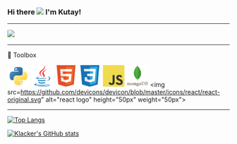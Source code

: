 ### Hi there <img src="https://raw.githubusercontent.com/MartinHeinz/MartinHeinz/master/wave.gif" width="30px"> I'm Kutay!

---
<img src="https://img.shields.io/twitter/follow/k1acker?style=social">


---
🧰 Toolbox

<img src="https://github.com/devicons/devicon/blob/master/icons/python/python-original.svg" alt="Python Logo" height="50px" weight="50px"> <img 
src="https://github.com/devicons/devicon/blob/master/icons/java/java-original.svg" alt="Java Logo" height="50px" weight="50px"> <img 
src="https://github.com/devicons/devicon/blob/master/icons/html5/html5-original.svg" alt="Html Logo" height="50px" weight="50px"> <img 
src="https://github.com/devicons/devicon/blob/master/icons/css3/css3-original.svg" alt="Css Logo" height="50px" weight="50px"> <img 
src="https://github.com/devicons/devicon/blob/master/icons/javascript/javascript-original.svg" alt="JavaScript Logo" height="50px" weight="50px"> <img
src="https://github.com/devicons/devicon/blob/master/icons/mongodb/mongodb-original-wordmark.svg" alt="mongodb logo" height="50px" weight="50px"> <img
src=https://github.com/devicons/devicon/blob/master/icons/react/react-original.svg" alt="react logo" height="50px" weight="50px">

---
[![Top Langs](https://github-readme-stats.vercel.app/api/top-langs/?username=Klacker24&theme=radical)](https://github.com/k1acker/github-readme-stats)


[![Klacker's GitHub stats](https://github-readme-stats.vercel.app/api?username=Klacker24&theme=radical)](https://github.com/k1acker/github-readme-stats)

